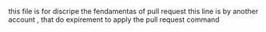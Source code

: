 this file is for discripe the fendamentas of pull request
this line is by another account , that do expirement to apply the pull request command
